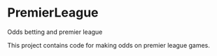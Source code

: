 # PremierLeague
Odds betting and premier league 

This project contains code for making odds on premier league games. 
